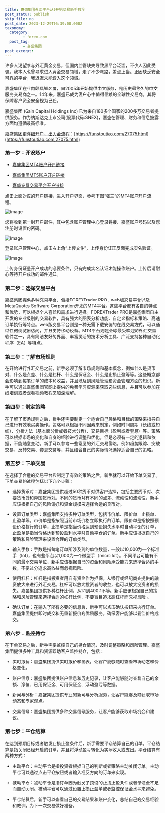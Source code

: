 ```yaml
---
title: 嘉盛集团外汇平台从0开始交易新手教程
post_status: publish
skip_file: no
post_date: 2023-12-29T06:39:00.000Z
taxonomy:
  category:
        - forex-com
  post_tag:
        - 嘉盛集团
post_excerpt: 
---
```

许多人渴望参与外汇黄金交易，但国内监管缺失导致黑平台泛滥，不少人因此受骗。我本人也曾寻求进入黄金交易领域，走了不少弯路，差点上当。正因缺乏安全可靠的平台，我迟迟未能踏入这个领域。

嘉盛集团在业内颇具知名度，自2005年开始提供中文服务，是历史最悠久的中文服务交易商之一。14年来，嘉盛已成为客户心中值得信赖的全球性交易商，其将保障客户资金安全视为己任。

嘉盛集团 (Gain Capital Holdings Inc) 已为来自180多个国家的200多万交易者提供服务。作为纳斯达克上市公司(股票代码:SNEX)，嘉盛在管理、财务和信息披露方面均遵循最高标准。

[嘉盛集团更详细开户，出入金流程](https://funstoutiao.com/27075.html)：[https://funstoutiao.com/27075.html](https://funstoutiao.com/27075.html)

### 第一步：开设账户

* [嘉盛集团MT4账户开户链接](https://s.ssgg.net/jsmt4)

* [嘉盛集团MT5账户开户链接](https://s.ssgg.net/jsmt5)

* [嘉盛专属交易平台开户链接](https://s.ssgg.net/js)

点击上面对应的开户链接，进入开户界面，参考下图“张三”的MT4账户开户流程。

![Image](https://prod-files-secure.s3.us-west-2.amazonaws.com/39ed1227-6d7d-4570-be36-9ccd4a2c4241/7a167aea-686b-400d-af59-4e18eb607a40/640.png?X-Amz-Algorithm=AWS4-HMAC-SHA256&X-Amz-Content-Sha256=UNSIGNED-PAYLOAD&X-Amz-Credential=ASIAZI2LB46623RZAKPN%2F20250912%2Fus-west-2%2Fs3%2Faws4_request&X-Amz-Date=20250912T221310Z&X-Amz-Expires=3600&X-Amz-Security-Token=IQoJb3JpZ2luX2VjEL3%2F%2F%2F%2F%2F%2F%2F%2F%2F%2FwEaCXVzLXdlc3QtMiJHMEUCIAJXjwbPWu%2FnyJ4pR7j7gGo9BqJJ7iAlo1echriqDajjAiEA%2Ba5wdCPhP6Gd4bz%2BKxbAVIMfHjbbuqS52t4Z%2FFS9wvkq%2FwMINhAAGgw2Mzc0MjMxODM4MDUiDEf0LZ8tgMKNpi18lircA1laDfhx3T7LhgDqaCXkaGyHCe8Jxd6UGCJqS%2F9Ixk8MjBDKpU2v1NfDb9PYq9JXPgpjvcAN%2Be17jwzN3gRzsVDu%2F7n%2FgaRohrYpwvnjhko7KP6rUdYmESspTVCTWZ9b7YMHAMY6wvFsfUpyowwY3Z0h58jr3ezub74E5CSZ58%2BXoln24h5mubk3qshf9jSwXK7MaIunAfrnJXlTg%2B8vuwsq%2BtAf1POIhV7cUOVsOP7OHrWt5eooFE64oQUIta6Hk%2BOLGo5pPYrKpOGzkAoyk9maRxLA6VNW9Cchu9fBxClYp8T3Pqyu5jb4gDT86nwfpb1SWmrdyMv4a%2FT5oGLQm0FZDcWCmCZV7dEMkIL7JREE0Z2sVtA%2FR%2F4KaFiiX95qLAUkHZypA4ll%2BQu5gQrwliAej%2BOv3NoDe9sCY%2Fel1LvxD1XpHtugWscdR1%2BswVaA%2BicpdmDtjA4aYjveSbyYUB%2BB6IIJpLK%2BtrTkl19geBUXoV%2FkVyfAGY0irPbVNiYOb1AxDe9Gwycd4LhLkcdUNO%2FiQy0GF2fuR59yLzcbZZGqMF0SKuc%2FBz1g2CKvri9qU%2FCWmJY4M2Wt%2F6jzneca%2FRCbx8%2BGLJgVMl5aZoP2r2ywM%2FU1L7XQ8hFKVokPMJiMksYGOqUBMiYADdzbvRfsUedhyNvCAVfedHVznQ0jOBHYB%2FrtEEEim2X9qCLPwtOX7XZ%2BcSJtqffcU8qo%2BfyUHnnEe73f%2FAAPRE%2FmHvF60lyBx%2FKo6OMFgMfYGGhihKMz%2BiIYlVpDXc173ZghuKbMBmohohCKdc7hAus1%2BaouMnvTqnvYiaopdBxZVIf3D0%2BNFVcbUvOeWjc7X9FObJmKyM6C3Lcnu9B%2FkN7s&X-Amz-Signature=655041c8ec54a40ad1ebc368ba2b6fbdcdea9e3d0defe8d4999e17909ce50a63&X-Amz-SignedHeaders=host&x-amz-checksum-mode=ENABLED&x-id=GetObject)

您将收到第一封开户邮件，其中包含账户管理中心登录链接、嘉盛账户号码以及您注册时设置的密码。

![Image](https://prod-files-secure.s3.us-west-2.amazonaws.com/39ed1227-6d7d-4570-be36-9ccd4a2c4241/eaa1c6b3-2877-4284-a0e1-530e222c27fb/image.png?X-Amz-Algorithm=AWS4-HMAC-SHA256&X-Amz-Content-Sha256=UNSIGNED-PAYLOAD&X-Amz-Credential=ASIAZI2LB46623RZAKPN%2F20250912%2Fus-west-2%2Fs3%2Faws4_request&X-Amz-Date=20250912T221310Z&X-Amz-Expires=3600&X-Amz-Security-Token=IQoJb3JpZ2luX2VjEL3%2F%2F%2F%2F%2F%2F%2F%2F%2F%2FwEaCXVzLXdlc3QtMiJHMEUCIAJXjwbPWu%2FnyJ4pR7j7gGo9BqJJ7iAlo1echriqDajjAiEA%2Ba5wdCPhP6Gd4bz%2BKxbAVIMfHjbbuqS52t4Z%2FFS9wvkq%2FwMINhAAGgw2Mzc0MjMxODM4MDUiDEf0LZ8tgMKNpi18lircA1laDfhx3T7LhgDqaCXkaGyHCe8Jxd6UGCJqS%2F9Ixk8MjBDKpU2v1NfDb9PYq9JXPgpjvcAN%2Be17jwzN3gRzsVDu%2F7n%2FgaRohrYpwvnjhko7KP6rUdYmESspTVCTWZ9b7YMHAMY6wvFsfUpyowwY3Z0h58jr3ezub74E5CSZ58%2BXoln24h5mubk3qshf9jSwXK7MaIunAfrnJXlTg%2B8vuwsq%2BtAf1POIhV7cUOVsOP7OHrWt5eooFE64oQUIta6Hk%2BOLGo5pPYrKpOGzkAoyk9maRxLA6VNW9Cchu9fBxClYp8T3Pqyu5jb4gDT86nwfpb1SWmrdyMv4a%2FT5oGLQm0FZDcWCmCZV7dEMkIL7JREE0Z2sVtA%2FR%2F4KaFiiX95qLAUkHZypA4ll%2BQu5gQrwliAej%2BOv3NoDe9sCY%2Fel1LvxD1XpHtugWscdR1%2BswVaA%2BicpdmDtjA4aYjveSbyYUB%2BB6IIJpLK%2BtrTkl19geBUXoV%2FkVyfAGY0irPbVNiYOb1AxDe9Gwycd4LhLkcdUNO%2FiQy0GF2fuR59yLzcbZZGqMF0SKuc%2FBz1g2CKvri9qU%2FCWmJY4M2Wt%2F6jzneca%2FRCbx8%2BGLJgVMl5aZoP2r2ywM%2FU1L7XQ8hFKVokPMJiMksYGOqUBMiYADdzbvRfsUedhyNvCAVfedHVznQ0jOBHYB%2FrtEEEim2X9qCLPwtOX7XZ%2BcSJtqffcU8qo%2BfyUHnnEe73f%2FAAPRE%2FmHvF60lyBx%2FKo6OMFgMfYGGhihKMz%2BiIYlVpDXc173ZghuKbMBmohohCKdc7hAus1%2BaouMnvTqnvYiaopdBxZVIf3D0%2BNFVcbUvOeWjc7X9FObJmKyM6C3Lcnu9B%2FkN7s&X-Amz-Signature=12df203cccb032cc9d8bb772cddefbb0bb9deedf91a556957e68b36570b4279d&X-Amz-SignedHeaders=host&x-amz-checksum-mode=ENABLED&x-id=GetObject)

登录账户管理中心，点击右上角“上传文件”，上传身份证正反面完成实名验证。

![Image](https://prod-files-secure.s3.us-west-2.amazonaws.com/39ed1227-6d7d-4570-be36-9ccd4a2c4241/54090639-09fc-46b4-a135-e0289f707147/image.png?X-Amz-Algorithm=AWS4-HMAC-SHA256&X-Amz-Content-Sha256=UNSIGNED-PAYLOAD&X-Amz-Credential=ASIAZI2LB46623RZAKPN%2F20250912%2Fus-west-2%2Fs3%2Faws4_request&X-Amz-Date=20250912T221310Z&X-Amz-Expires=3600&X-Amz-Security-Token=IQoJb3JpZ2luX2VjEL3%2F%2F%2F%2F%2F%2F%2F%2F%2F%2FwEaCXVzLXdlc3QtMiJHMEUCIAJXjwbPWu%2FnyJ4pR7j7gGo9BqJJ7iAlo1echriqDajjAiEA%2Ba5wdCPhP6Gd4bz%2BKxbAVIMfHjbbuqS52t4Z%2FFS9wvkq%2FwMINhAAGgw2Mzc0MjMxODM4MDUiDEf0LZ8tgMKNpi18lircA1laDfhx3T7LhgDqaCXkaGyHCe8Jxd6UGCJqS%2F9Ixk8MjBDKpU2v1NfDb9PYq9JXPgpjvcAN%2Be17jwzN3gRzsVDu%2F7n%2FgaRohrYpwvnjhko7KP6rUdYmESspTVCTWZ9b7YMHAMY6wvFsfUpyowwY3Z0h58jr3ezub74E5CSZ58%2BXoln24h5mubk3qshf9jSwXK7MaIunAfrnJXlTg%2B8vuwsq%2BtAf1POIhV7cUOVsOP7OHrWt5eooFE64oQUIta6Hk%2BOLGo5pPYrKpOGzkAoyk9maRxLA6VNW9Cchu9fBxClYp8T3Pqyu5jb4gDT86nwfpb1SWmrdyMv4a%2FT5oGLQm0FZDcWCmCZV7dEMkIL7JREE0Z2sVtA%2FR%2F4KaFiiX95qLAUkHZypA4ll%2BQu5gQrwliAej%2BOv3NoDe9sCY%2Fel1LvxD1XpHtugWscdR1%2BswVaA%2BicpdmDtjA4aYjveSbyYUB%2BB6IIJpLK%2BtrTkl19geBUXoV%2FkVyfAGY0irPbVNiYOb1AxDe9Gwycd4LhLkcdUNO%2FiQy0GF2fuR59yLzcbZZGqMF0SKuc%2FBz1g2CKvri9qU%2FCWmJY4M2Wt%2F6jzneca%2FRCbx8%2BGLJgVMl5aZoP2r2ywM%2FU1L7XQ8hFKVokPMJiMksYGOqUBMiYADdzbvRfsUedhyNvCAVfedHVznQ0jOBHYB%2FrtEEEim2X9qCLPwtOX7XZ%2BcSJtqffcU8qo%2BfyUHnnEe73f%2FAAPRE%2FmHvF60lyBx%2FKo6OMFgMfYGGhihKMz%2BiIYlVpDXc173ZghuKbMBmohohCKdc7hAus1%2BaouMnvTqnvYiaopdBxZVIf3D0%2BNFVcbUvOeWjc7X9FObJmKyM6C3Lcnu9B%2FkN7s&X-Amz-Signature=9dc16049d341073312bf1015d42c212e0690c5668f4a85ec29d647d52a7326a5&X-Amz-SignedHeaders=host&x-amz-checksum-mode=ENABLED&x-id=GetObject)

上传身份证是开户成功的必要条件，只有完成实名认证才能操作账户。上传后请耐心等待开户成功的邮件通知。

### 第二步：选择交易平台

嘉盛集团提供多种交易平台，包括FOREXTrader PRO、web版交易平台以及MetaQuotes Software Corporation开发的MT4平台。这些平台都有各自的特点和优势，可以根据个人喜好和需求进行选择。FOREXTrader PRO是嘉盛集团自主开发的专业级别的交易软件，具有强大的图表分析功能、自定义指标和策略、高速订单执行等特点。web版交易平台则是一种无需下载安装的在线交易方式，可以通过任何浏览器访问，并且支持移动设备。MT4平台则是全球最受欢迎的外汇交易软件之一，具有简洁友好的界面、丰富灵活的技术分析工具、广泛支持各种自动化程序（EA）等特点。

### 第三步：了解市场规则

在开始进行外汇交易之前，新手必须了解市场规则和基本概念，例如什么是货币对、什么是点差、什么是杠杆、什么是保证金、什么是止损止盈等等。这些概念都会影响到每笔订单的成本和收益，并且涉及到风险管理和资金管理方面的知识。新手可以通过嘉盛集团官网上提供的免费学习资源来获取这些信息，并且可以参加在线培训或者观看视频教程来加深理解。

### 第四步：制定策略

在了解了市场规则之后，新手还需要制定一个适合自己风格和目标的策略来指导自己进行有效地买卖操作。策略可以根据不同因素来制定，例如时间周期（长线或短线）、分析方法（基本面分析或者技术分析）、交易目标（盈利或者套息）等。策略可以根据市场的变化和自身的经验进行调整和优化，但是必须有一定的逻辑和依据，不能随意变动。新手可以参考一些常见的外汇交易策略，例如趋势跟踪、突破交易、反转交易、套息交易等，并且结合自己的实际情况选择适合自己的策略。

### 第五步：下单交易

在选择了合适的交易平台和制定了有效的策略之后，新手就可以开始下单交易了。下单交易的过程包括以下几个步骤：

* 选择货币对：嘉盛集团提供超过50种货币对供客户选择，包括主要货币对、次要货币对和异国货币对。不同的货币对有不同的点差、流动性和波动性，新手应该根据自己的风险偏好和资金规模来选择合适的货币对。

* 设置订单类型：嘉盛集团支持多种订单类型，包括市价单、限价单、止损单、止盈单等。市价单是指按照当前市场价格立即执行的订单，限价单是指按照预设价格执行的订单，止损单是指当价格达到预设损失水平时自动平仓的订单，止盈单是指当价格达到预设盈利水平时自动平仓的订单。新手应该根据自己的策略和风险管理来设置合理的订单类型。

* 输入手数：手数是指每笔订单所涉及到的单位数量，一般以10,000为一个标准手（lot），也有些平台以1,000为一个微型手（micro lot）。不同平台可能有不同的最小交易单位，新手应该根据自己的资金和风险承受能力来选择合适的手数，不要过分追求高收益而忽视风险。

* 使用杠杆：杠杆是指投资者用自有资金作为担保，从银行或经纪商处提供的融资放大来进行外汇交易。杠杆可以放大投资者的收益，也可以放大投资者的损失。嘉盛集团提供多种杠杆比例，从1:1到400:1不等。新手应该根据自己的策略和风险管理来选择合适的杠杆比例，不要盲目追求高杠杆而忽视风险 。

* 确认订单：在输入了所有必要的信息后，新手可以点击确认按钮来执行订单。嘉盛集团提供即时成交和无重新报价的优质服务，确保客户能够以最佳价格成交。

### 第六步：监控持仓

在下单交易之后，新手需要监控自己的持仓情况，及时调整策略和风险管理。嘉盛集团提供多种工具和资源帮助客户监控持仓，包括：

* 实时报价：嘉盛集团提供实时报价和图表，让客户能够随时查看市场动态和价格变化。

* 账户信息：嘉盛集团提供账户信息和历史记录，让客户能够随时查看自己的余额、净值、已用保证金、可用保证金、浮动盈亏等数据。

* 新闻与分析：嘉盛集团提供专业的新闻与分析服务，让客户能够及时获取市场动态和专家观点。

* 交易信号：嘉盛集团提供多种交易信号服务，让客户能够获取市场机会和建议。

### 第七步：平仓结算

在达到预期目标或者触发止损止盈条件后，新手需要平仓结算自己的订单。平仓结算是指关闭已经开启的订单，并且将浮动盈亏转化为实际收入或支出。平仓结算有两种方式：

* 主动平仓：主动平仓是指投资者根据自己的判断或者策略主动关闭订单。主动平仓可以通过点击平仓按钮或者输入相反方向的订单来实现。

* 被动平仓：被动平仓是指订单因为触发了预设的止损止盈条件或者保证金不足而自动关闭。被动平仓可以通过设置止损止盈单或者监控保证金水平来避免。

* 平仓结算后，新手可以查看自己的交易结果和账户变化，总结自己的交易经验和教训，为下一次交易做好准备。